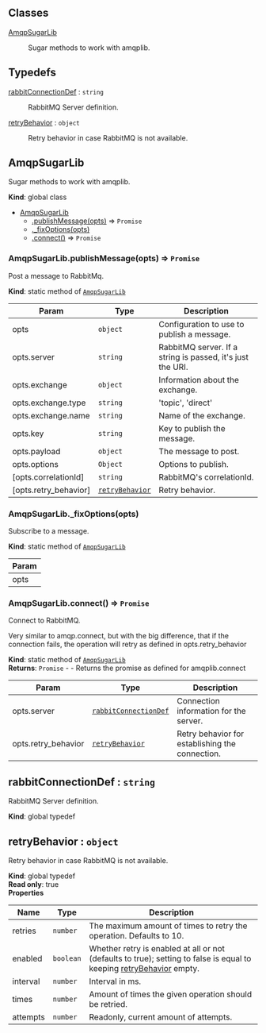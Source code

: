 ## Classes

<dl>
<dt><a href="#AmqpSugarLib">AmqpSugarLib</a></dt>
<dd><p>Sugar methods to work with amqplib.</p>
</dd>
</dl>

## Typedefs

<dl>
<dt><a href="#rabbitConnectionDef">rabbitConnectionDef</a> : <code>string</code></dt>
<dd><p>RabbitMQ Server definition.</p>
</dd>
<dt><a href="#retryBehavior">retryBehavior</a> : <code>object</code></dt>
<dd><p>Retry behavior in case RabbitMQ is not available.</p>
</dd>
</dl>

<a name="AmqpSugarLib"></a>

## AmqpSugarLib
Sugar methods to work with amqplib.

**Kind**: global class  

* [AmqpSugarLib](#AmqpSugarLib)
    * [.publishMessage(opts)](#AmqpSugarLib.publishMessage) ⇒ <code>Promise</code>
    * [._fixOptions(opts)](#AmqpSugarLib._fixOptions)
    * [.connect()](#AmqpSugarLib.connect) ⇒ <code>Promise</code>

<a name="AmqpSugarLib.publishMessage"></a>

### AmqpSugarLib.publishMessage(opts) ⇒ <code>Promise</code>
Post a message to RabbitMq.

**Kind**: static method of [<code>AmqpSugarLib</code>](#AmqpSugarLib)  

| Param | Type | Description |
| --- | --- | --- |
| opts | <code>object</code> | Configuration to use to publish a message. |
| opts.server | <code>string</code> | RabbitMQ server. If a string is passed, it's just the URI. |
| opts.exchange | <code>object</code> | Information about the exchange. |
| opts.exchange.type | <code>string</code> | 'topic', 'direct' |
| opts.exchange.name | <code>string</code> | Name of the exchange. |
| opts.key | <code>string</code> | Key to publish the message. |
| opts.payload | <code>object</code> | The message to post. |
| opts.options | <code>Object</code> | Options to publish. |
| [opts.correlationId] | <code>string</code> | RabbitMQ's correlationId. |
| [opts.retry_behavior] | [<code>retryBehavior</code>](#retryBehavior) | Retry behavior. |

<a name="AmqpSugarLib._fixOptions"></a>

### AmqpSugarLib._fixOptions(opts)
Subscribe to a message.

**Kind**: static method of [<code>AmqpSugarLib</code>](#AmqpSugarLib)  

| Param |
| --- |
| opts | 

<a name="AmqpSugarLib.connect"></a>

### AmqpSugarLib.connect() ⇒ <code>Promise</code>
Connect to RabbitMQ.

Very similar to amqp.connect, but with the big difference, that if the connection
fails, the operation will retry as defined in opts.retry_behavior

**Kind**: static method of [<code>AmqpSugarLib</code>](#AmqpSugarLib)  
**Returns**: <code>Promise</code> - - Returns the promise as defined for amqplib.connect  

| Param | Type | Description |
| --- | --- | --- |
| opts.server | [<code>rabbitConnectionDef</code>](#rabbitConnectionDef) | Connection information for the server. |
| opts.retry_behavior | [<code>retryBehavior</code>](#retryBehavior) | Retry behavior for establishing the connection. |

<a name="rabbitConnectionDef"></a>

## rabbitConnectionDef : <code>string</code>
RabbitMQ Server definition.

**Kind**: global typedef  
<a name="retryBehavior"></a>

## retryBehavior : <code>object</code>
Retry behavior in case RabbitMQ is not available.

**Kind**: global typedef  
**Read only**: true  
**Properties**

| Name | Type | Description |
| --- | --- | --- |
| retries | <code>number</code> | The maximum amount of times to retry the operation. Defaults to 10. |
| enabled | <code>boolean</code> | Whether retry is enabled at all or not (defaults to true); setting to false is equal to keeping [retryBehavior](#retryBehavior) empty. |
| interval | <code>number</code> | Interval in ms. |
| times | <code>number</code> | Amount of times the given operation should be retried. |
| attempts | <code>number</code> | Readonly, current amount of attempts. |

